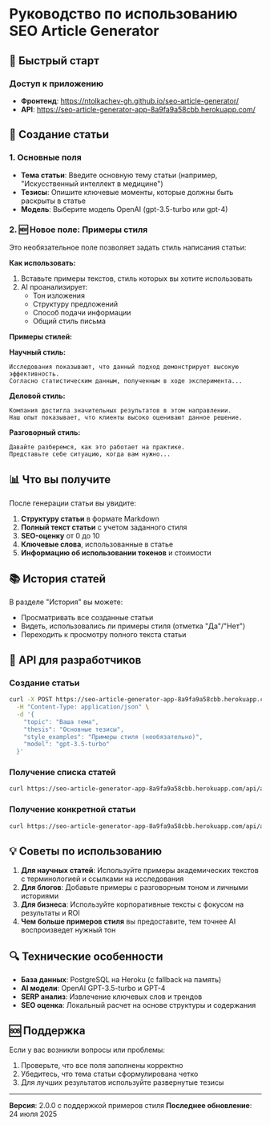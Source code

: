 # Руководство по использованию SEO Article Generator

## 🚀 Быстрый старт

### Доступ к приложению
- **Фронтенд**: https://ntolkachev-gh.github.io/seo-article-generator/
- **API**: https://seo-article-generator-app-8a9fa9a58cbb.herokuapp.com/

## 📝 Создание статьи

### 1. Основные поля
- **Тема статьи**: Введите основную тему статьи (например, "Искусственный интеллект в медицине")
- **Тезисы**: Опишите ключевые моменты, которые должны быть раскрыты в статье
- **Модель**: Выберите модель OpenAI (gpt-3.5-turbo или gpt-4)

### 2. 🆕 Новое поле: Примеры стиля
Это необязательное поле позволяет задать стиль написания статьи:

**Как использовать:**
1. Вставьте примеры текстов, стиль которых вы хотите использовать
2. AI проанализирует:
   - Тон изложения
   - Структуру предложений
   - Способ подачи информации
   - Общий стиль письма

**Примеры стилей:**

**Научный стиль:**
```
Исследования показывают, что данный подход демонстрирует высокую эффективность. 
Согласно статистическим данным, полученным в ходе эксперимента...
```

**Деловой стиль:**
```
Компания достигла значительных результатов в этом направлении. 
Наш опыт показывает, что клиенты высоко оценивают данное решение.
```

**Разговорный стиль:**
```
Давайте разберемся, как это работает на практике. 
Представьте себе ситуацию, когда вам нужно...
```

## 📊 Что вы получите

После генерации статьи вы увидите:

1. **Структуру статьи** в формате Markdown
2. **Полный текст статьи** с учетом заданного стиля
3. **SEO-оценку** от 0 до 10
4. **Ключевые слова**, использованные в статье
5. **Информацию об использовании токенов** и стоимости

## 📚 История статей

В разделе "История" вы можете:
- Просматривать все созданные статьи
- Видеть, использовались ли примеры стиля (отметка "Да"/"Нет")
- Переходить к просмотру полного текста статьи

## 🔧 API для разработчиков

### Создание статьи
```bash
curl -X POST https://seo-article-generator-app-8a9fa9a58cbb.herokuapp.com/api/articles/generate \
  -H "Content-Type: application/json" \
  -d '{
    "topic": "Ваша тема",
    "thesis": "Основные тезисы",
    "style_examples": "Примеры стиля (необязательно)",
    "model": "gpt-3.5-turbo"
  }'
```

### Получение списка статей
```bash
curl https://seo-article-generator-app-8a9fa9a58cbb.herokuapp.com/api/articles
```

### Получение конкретной статьи
```bash
curl https://seo-article-generator-app-8a9fa9a58cbb.herokuapp.com/api/articles/{article_id}
```

## 💡 Советы по использованию

1. **Для научных статей**: Используйте примеры академических текстов с терминологией и ссылками на исследования
2. **Для блогов**: Добавьте примеры с разговорным тоном и личными историями
3. **Для бизнеса**: Используйте корпоративные тексты с фокусом на результаты и ROI
4. **Чем больше примеров стиля** вы предоставите, тем точнее AI воспроизведет нужный тон

## 🔍 Технические особенности

- **База данных**: PostgreSQL на Heroku (с fallback на память)
- **AI модели**: OpenAI GPT-3.5-turbo и GPT-4
- **SERP анализ**: Извлечение ключевых слов и трендов
- **SEO оценка**: Локальный расчет на основе структуры и содержания

## 🆘 Поддержка

Если у вас возникли вопросы или проблемы:
1. Проверьте, что все поля заполнены корректно
2. Убедитесь, что тема статьи сформулирована четко
3. Для лучших результатов используйте развернутые тезисы

---

**Версия**: 2.0.0 с поддержкой примеров стиля
**Последнее обновление**: 24 июля 2025 